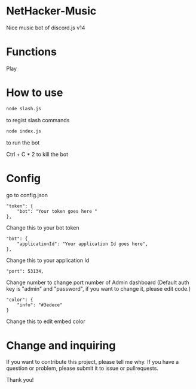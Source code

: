 # NetHacker-Music
Nice music bot of discord.js v14

# Functions
Play 

# How to use
```bash
node slash.js
```
to regist slash commands

```bash
node index.js
```
to run the bot

Ctrl + C * 2 to kill the bot

# Config
go to config.json

```
"token": {
	"bot": "Your token goes here "
},
```
Change this to your bot token

```
"bot": {
	"applicationId": "Your application Id goes here",
},
```
Change this to your application Id

```
"port": 53134,
```
Change number to change port number of Admin dashboard (Default auth key is "admin" and "password", if you want to change it, please edit code.)

```
"color": {
	"info": "#3edece"
}
```
Change this to edit embed color

# Change and inquiring
If you want to contribute this project, please tell me why.
If you have a question or problem, please submit it to issue or pullrequests.

Thank you!
